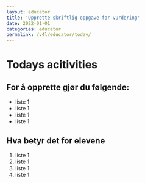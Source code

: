```yaml
---
layout: educator
title: 'Opprette skriftlig oppgave for vurdering'
date: 2022-01-01
categories: educator
permalink: /v4l/educator/today/
---
```


# Todays acitivities

## For å opprette gjør du følgende:

- liste 1
- liste 1
- liste 1
- liste 1

## Hva betyr det for elevene

1. liste 1
2. liste 1
3. liste 1
4. liste 1
